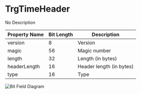 # TrgTimeHeader

No Description

| Property Name | Bit Length | Description |
|---------------|------------|-------------|
| version | 8 | Version |
| magic | 56 | Magic number |
| length | 32 | Length (in bytes) |
| headerLength | 16 | Header length (in bytes) |
| type | 16 | Type |

![Bit Field Diagram](svg/header-triggertime.svg)
